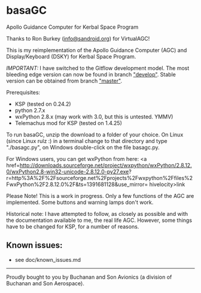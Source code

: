 basaGC
======

Apollo Guidance Computer for Kerbal Space Program

Thanks to Ron Burkey (<info@sandroid.org>) for VirtualAGC!

This is my reimplementation of the Apollo Guidance Computer (AGC) and Display/Keyboard (DSKY) for Kerbal Space Program.

_IMPORTANT:_ I have switched to the Gitflow development model. The most bleeding edge version can now be found in branch
<a href="https://github.com/cashelcomputers/basaGC/tree/develop">"develop"</a>. Stable version can be obtained from
branch <a href="https://github.com/cashelcomputers/basaGC/tree/master">"master"</a>.

Prerequisites:

- KSP (tested on 0.24.2)
- python 2.7.x
- wxPython 2.8.x (may work with 3.0, but this is untested. YMMV)
- Telemachus mod for KSP (tested on 1.4.25)

To run basaGC, unzip the download to a folder of your choice. On Linux (since Linux rulz :) in a terminal change to
that directory and type "./basagc.py", on Windows double-click on the file basagc.py.

For Windows users, you can get wxPython from here:
<a href=http://downloads.sourceforge.net/project/wxpython/wxPython/2.8.12.0/wxPython2.8-win32-unicode-2.8.12.0-py27.exe?
r=http%3A%2F%2Fsourceforge.net%2Fprojects%2Fwxpython%2Ffiles%2FwxPython%2F2.8.12.0%2F&ts=1391681128&use_mirror=
hivelocity>link</a>

Please Note! This is a work in progress. Only a few functions of the AGC are implemented. Some buttons and warning
lamps don't work.

Historical note: I have attempted to follow, as closely as possible 
and with the documentation available to me, the real life AGC. 
However, some things have to be changed for KSP, for a number of 
reasons.

Known issues:
------------
- see doc/known_issues.md



***
Proudly bought to you by Buchanan and Son Avionics (a division of Buchanan and Son Aerospace).

